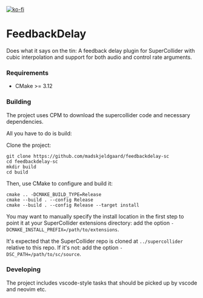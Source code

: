 [![ko-fi](https://ko-fi.com/img/githubbutton_sm.svg)](https://ko-fi.com/X8X6RXV10)

# FeedbackDelay

Does what it says on the tin: A feedback delay plugin for SuperCollider with cubic interpolation and support for both audio and control rate arguments.

### Requirements

- CMake >= 3.12

### Building

The project uses CPM to download the supercollider code and necessary dependencies. 

All you have to do is build:

Clone the project:

    git clone https://github.com/madskjeldgaard/feedbackdelay-sc
    cd feedbackdelay-sc
    mkdir build
    cd build

Then, use CMake to configure and build it:

    cmake .. -DCMAKE_BUILD_TYPE=Release
    cmake --build . --config Release
    cmake --build . --config Release --target install

You may want to manually specify the install location in the first step to point it at your
SuperCollider extensions directory: add the option `-DCMAKE_INSTALL_PREFIX=/path/to/extensions`.

It's expected that the SuperCollider repo is cloned at `../supercollider` relative to this repo. If
it's not: add the option `-DSC_PATH=/path/to/sc/source`.

### Developing

The project includes vscode-style tasks that should be picked up by vscode and neovim etc.
